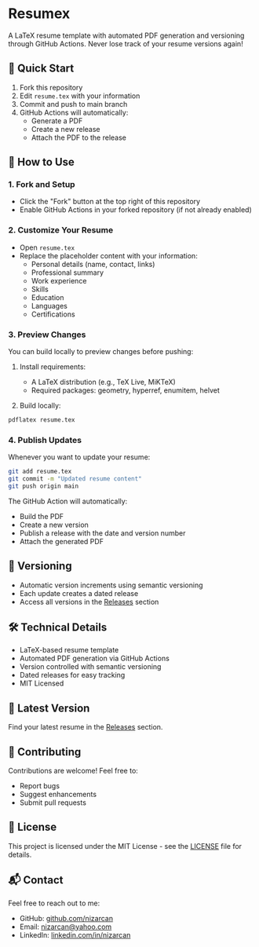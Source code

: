 # Resumex

A LaTeX resume template with automated PDF generation and versioning through GitHub Actions. Never lose track of your resume versions again!

## 🚀 Quick Start

1. Fork this repository
2. Edit `resume.tex` with your information
3. Commit and push to main branch
4. GitHub Actions will automatically:
   - Generate a PDF
   - Create a new release
   - Attach the PDF to the release

## 📝 How to Use

### 1. Fork and Setup
- Click the "Fork" button at the top right of this repository
- Enable GitHub Actions in your forked repository (if not already enabled)

### 2. Customize Your Resume
- Open `resume.tex`
- Replace the placeholder content with your information:
  - Personal details (name, contact, links)
  - Professional summary
  - Work experience
  - Skills
  - Education
  - Languages
  - Certifications

### 3. Preview Changes
You can build locally to preview changes before pushing:

1. Install requirements:
   - A LaTeX distribution (e.g., TeX Live, MiKTeX)
   - Required packages: geometry, hyperref, enumitem, helvet

2. Build locally:
```bash
pdflatex resume.tex
```
### 4. Publish Updates
Whenever you want to update your resume:

```bash
git add resume.tex
git commit -m "Updated resume content"
git push origin main
```

The GitHub Action will automatically:
- Build the PDF
- Create a new version
- Publish a release with the date and version number
- Attach the generated PDF

## 🔄 Versioning

- Automatic version increments using semantic versioning
- Each update creates a dated release
- Access all versions in the [Releases](../../releases) section

## 🛠 Technical Details

- LaTeX-based resume template
- Automated PDF generation via GitHub Actions
- Version controlled with semantic versioning
- Dated releases for easy tracking
- MIT Licensed

## 📄 Latest Version

Find your latest resume in the [Releases](../../releases/latest) section.

## 🤝 Contributing

Contributions are welcome! Feel free to:
- Report bugs
- Suggest enhancements
- Submit pull requests

## 📜 License

This project is licensed under the MIT License - see the [LICENSE](LICENSE) file for details.

## 📬 Contact

Feel free to reach out to me:
- GitHub: [github.com/nizarcan](https://github.com/nizarcan)
- Email: nizarcan@yahoo.com
- LinkedIn: [linkedin.com/in/nizarcan](https://linkedin.com/in/nizarcan)
